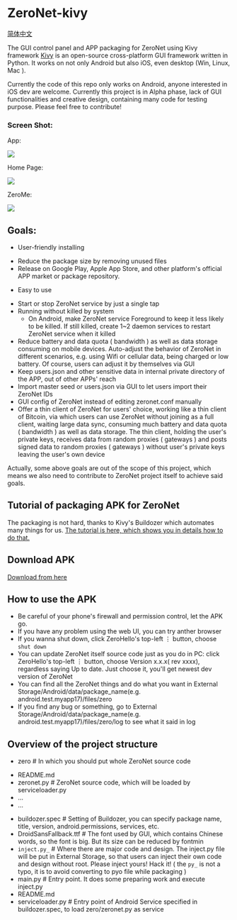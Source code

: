# ZeroNet-kivy
[简体中文](./README-zh-cn.md)

The GUI control panel and APP packaging for ZeroNet using Kivy framework
[Kivy](https://kivy.org) is an open-source cross-platform GUI framework written in Python. It works on not only Android but also iOS, even desktop (Win, Linux, Mac ). 

Currently the code of this repo only works on Android, anyone interested in iOS dev are welcome.
Currently this project is in Alpha phase, lack of GUI functionalities and creative design, containing many code for testing purpose. Please feel free to contribute!


### Screen Shot:

App:

![](http://i.imgur.com/UXDqHKG.png)

Home Page:

![](http://i.imgur.com/mx1nLY0.png)

ZeroMe:

![](http://i.imgur.com/nog7YPG.png)


## Goals:

* User-friendly installing
 - Reduce the package size by removing unused files
 - Release on Google Play, Apple App Store, and other platform's official APP market or package  repository.
* Easy to use
 - Start or stop ZeroNet service by just a single tap
 - Running without killed by system
   + On Android, make ZeroNet service Foreground to keep it less likely to be killed. If still killed, create 1~2 daemon services to restart ZeroNet service when it killed
 - Reduce battery and data quota ( bandwidth ) as well as data storage consuming on mobile devices. Auto-adjust the behavior of ZeroNet in different scenarios, e.g. using Wifi or cellular data, being charged or low battery. Of course, users can adjust it by themselves via GUI
 - Keep users.json and other sensitive data in internal private directory of the APP, out of other APPs' reach
 - Import master seed or users.json via GUI to let users import their ZeroNet IDs
 - GUI config of ZeroNet instead of editing zeronet.conf manually
 - Offer a thin client of ZeroNet for users' choice, working like a thin client of Bitcoin, via which users can use ZeroNet without joining as a full client, waiting large data sync, consuming much battery and data quota ( bandwidth ) as well as data storage. The thin client, holding the user's private keys, receives data from random proxies ( gateways )  and posts signed data to random proxies ( gateways ) without user's private keys leaving the user's own device

Actually, some above goals are out of the scope of this project, which means we also need to contribute to ZeroNet project itself to achieve said goals.


## Tutorial of packaging APK for ZeroNet

The packaging is not hard, thanks to Kivy's Buildozer which automates many things for us.
[The tutorial is here, which shows you in details how to do that.](./Tutorial-of-packaging-APK.md)

## Download APK

[Download from here](../../raw/master/dist/ZeroNet-0.2.3-debug.apk)

## How to use the APK

* Be careful of your phone's firewall and permission control, let the APK go.
* If you have any problem using the web UI, you can try anther browser
* If you wanna shut down, click ZeroHello's top-left ⋮ button, choose `shut down`
* You can update ZeroNet itself source code just as you do in PC: click ZeroHello's top-left ⋮ button, choose Version x.x.x( rev xxxx), regardless saying Up to date. Just choose it, you'll get newest dev version of ZeroNet
* You can find all the ZeroNet things and do what you want in External Storage/Android/data/package_name(e.g. android.test.myapp17)/files/zero
* If you find any bug or something, go to External Storage/Android/data/package_name(e.g. android.test.myapp17)/files/zero/log to see what it said in log

## Overview of the project structure

* zero # In which you should put whole ZeroNet source code
 - README.md
 - zeronet.py # ZeroNet source code, which will be loaded by serviceloader.py
 - ...
 - ...
* buildozer.spec #  Setting of Buildozer, you can specify package name, title, version, android.permissions, services, etc.
* DroidSansFallback.ttf # The font used by GUI, which contains Chinese words, so the font is big. But its size can be reduced by fontmin
* `inject.py_`  # Where there are major code and design. The inject.py file will be put in External Storage, so that users can inject their own code and design without root. Please inject yours! Hack it! ( the `py_` is not a typo, it is to avoid converting to pyo file while packaging )
* main.py # Entry point. It does some preparing work and execute inject.py
* README.md
* serviceloader.py # Entry point of Android Service specified in buildozer.spec, to load zero/zeronet.py as service 